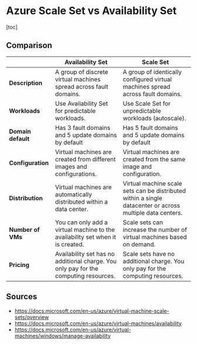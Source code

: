 # Azure Scale Set vs Availability Set

[toc]

## Comparison

|                    | **Availability Set**                                         | **Scale Set**                                                |
| ------------------ | ------------------------------------------------------------ | ------------------------------------------------------------ |
| **Description**    | A group of discrete virtual machines spread across fault domains. | A group of identically configured virtual machines spread across fault domains. |
| **Workloads**      | Use Availability Set for predictable workloads.              | Use Scale Set for unpredictable workloads (autoscale).       |
| **Domain default** | Has 3 fault domains and 5 update domains by default          | Has 5 fault domains and 5 update domains by default          |
| **Configuration**  | Virtual machines are created from different images and configurations. | Virtual machines are created from the same image and configuration. |
| **Distribution**   | Virtual machines are automatically distributed within a data center. | Virtual machine scale sets can be distributed within a single datacenter or across multiple data centers. |
| **Number of VMs**  | You can only add a virtual machine to the availability set when it is created. | Scale sets can increase the number of virtual machines based on demand. |
| **Pricing**        | Availability set has no additional charge. You only pay for the computing resources. | Scale sets have no additional charge. You only pay for the computing resources. |

## Sources

- https://docs.microsoft.com/en-us/azure/virtual-machine-scale-sets/overview   
- https://docs.microsoft.com/en-us/azure/virtual-machines/availability   
- https://docs.microsoft.com/en-us/azure/virtual-machines/windows/manage-availability